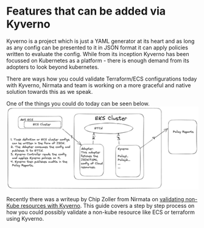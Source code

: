 # Features that can be added via Kyverno

Kyverno is a project which is just a YAML generator at its heart and as long as any config can be presented to it in JSON format it can apply policies written to evaluate the config. While from its inception Kyverno has been focussed on Kubernetes as a platform - there is enough demand from its adopters to look beyond kubernetes.

There are ways how you could validate Terraform/ECS configurations today with Kyverno, Nirmata and team is working on a more graceful and native solution towards this as we speak. 

One of the things you could do today can be seen below.
![non-kube](./future-terraform-ecs.png)


Recently there was a writeup by Chip Zoller from Nirmata on [validating non-Kube resources with Kyverno](https://nirmata.com/2023/07/20/experimental-generic-json-validation-with-kyverno/). This guide covers a step by step process on how you could possibly validate a non-kube resource like ECS or terraform using Kyverno.


